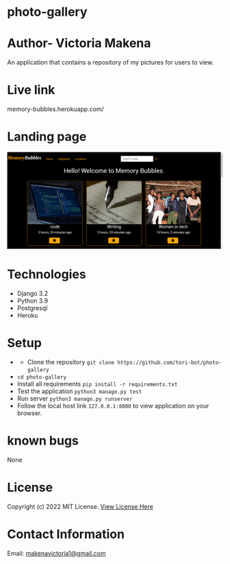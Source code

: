 # photo-gallery

# Author- Victoria Makena
An application that contains a repository of my pictures for users to view.

# Live link
memory-bubbles.herokuapp.com/
# Landing page
![Memory Bubbles landing page](static/images/Screenshot_2022-05-30_11-12-33.png)
# Technologies
* Django 3.2
* Python 3.9
* Postgresql
* Heroku
# Setup
* * Clone the repository ```git clone https://github.com/tori-bot/photo-gallery```
* ```cd photo-gallery```
* Install all requirements ```pip install -r requirements.txt```
* Test the application ```python3 manage.py test```
* Run server ```python3 manage.py runserver```
* Follow the local host link ```127.0.0.1:8000``` to view application on your browser.

# known bugs
None

# License
Copyright (c) 2022 MIT License. [View License Here](LICENSE)

# Contact Information
Email: makenavictoria1@gmail.com

